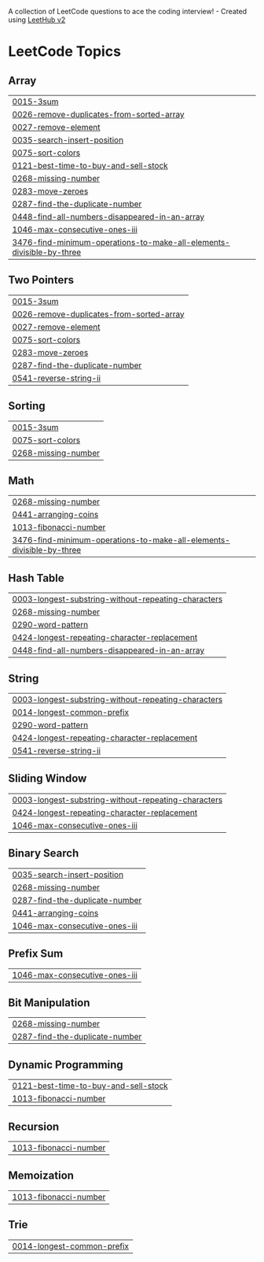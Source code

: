 A collection of LeetCode questions to ace the coding interview! - Created using [LeetHub v2](https://github.com/arunbhardwaj/LeetHub-2.0)
<!---LeetCode Topics Start-->
# LeetCode Topics
## Array
|  |
| ------- |
| [0015-3sum](https://github.com/SuhailMenakuth/Leetcode_qns/tree/master/0015-3sum) |
| [0026-remove-duplicates-from-sorted-array](https://github.com/SuhailMenakuth/Leetcode_qns/tree/master/0026-remove-duplicates-from-sorted-array) |
| [0027-remove-element](https://github.com/SuhailMenakuth/Leetcode_qns/tree/master/0027-remove-element) |
| [0035-search-insert-position](https://github.com/SuhailMenakuth/Leetcode_qns/tree/master/0035-search-insert-position) |
| [0075-sort-colors](https://github.com/SuhailMenakuth/Leetcode_qns/tree/master/0075-sort-colors) |
| [0121-best-time-to-buy-and-sell-stock](https://github.com/SuhailMenakuth/Leetcode_qns/tree/master/0121-best-time-to-buy-and-sell-stock) |
| [0268-missing-number](https://github.com/SuhailMenakuth/Leetcode_qns/tree/master/0268-missing-number) |
| [0283-move-zeroes](https://github.com/SuhailMenakuth/Leetcode_qns/tree/master/0283-move-zeroes) |
| [0287-find-the-duplicate-number](https://github.com/SuhailMenakuth/Leetcode_qns/tree/master/0287-find-the-duplicate-number) |
| [0448-find-all-numbers-disappeared-in-an-array](https://github.com/SuhailMenakuth/Leetcode_qns/tree/master/0448-find-all-numbers-disappeared-in-an-array) |
| [1046-max-consecutive-ones-iii](https://github.com/SuhailMenakuth/Leetcode_qns/tree/master/1046-max-consecutive-ones-iii) |
| [3476-find-minimum-operations-to-make-all-elements-divisible-by-three](https://github.com/SuhailMenakuth/Leetcode_qns/tree/master/3476-find-minimum-operations-to-make-all-elements-divisible-by-three) |
## Two Pointers
|  |
| ------- |
| [0015-3sum](https://github.com/SuhailMenakuth/Leetcode_qns/tree/master/0015-3sum) |
| [0026-remove-duplicates-from-sorted-array](https://github.com/SuhailMenakuth/Leetcode_qns/tree/master/0026-remove-duplicates-from-sorted-array) |
| [0027-remove-element](https://github.com/SuhailMenakuth/Leetcode_qns/tree/master/0027-remove-element) |
| [0075-sort-colors](https://github.com/SuhailMenakuth/Leetcode_qns/tree/master/0075-sort-colors) |
| [0283-move-zeroes](https://github.com/SuhailMenakuth/Leetcode_qns/tree/master/0283-move-zeroes) |
| [0287-find-the-duplicate-number](https://github.com/SuhailMenakuth/Leetcode_qns/tree/master/0287-find-the-duplicate-number) |
| [0541-reverse-string-ii](https://github.com/SuhailMenakuth/Leetcode_qns/tree/master/0541-reverse-string-ii) |
## Sorting
|  |
| ------- |
| [0015-3sum](https://github.com/SuhailMenakuth/Leetcode_qns/tree/master/0015-3sum) |
| [0075-sort-colors](https://github.com/SuhailMenakuth/Leetcode_qns/tree/master/0075-sort-colors) |
| [0268-missing-number](https://github.com/SuhailMenakuth/Leetcode_qns/tree/master/0268-missing-number) |
## Math
|  |
| ------- |
| [0268-missing-number](https://github.com/SuhailMenakuth/Leetcode_qns/tree/master/0268-missing-number) |
| [0441-arranging-coins](https://github.com/SuhailMenakuth/Leetcode_qns/tree/master/0441-arranging-coins) |
| [1013-fibonacci-number](https://github.com/SuhailMenakuth/Leetcode_qns/tree/master/1013-fibonacci-number) |
| [3476-find-minimum-operations-to-make-all-elements-divisible-by-three](https://github.com/SuhailMenakuth/Leetcode_qns/tree/master/3476-find-minimum-operations-to-make-all-elements-divisible-by-three) |
## Hash Table
|  |
| ------- |
| [0003-longest-substring-without-repeating-characters](https://github.com/SuhailMenakuth/Leetcode_qns/tree/master/0003-longest-substring-without-repeating-characters) |
| [0268-missing-number](https://github.com/SuhailMenakuth/Leetcode_qns/tree/master/0268-missing-number) |
| [0290-word-pattern](https://github.com/SuhailMenakuth/Leetcode_qns/tree/master/0290-word-pattern) |
| [0424-longest-repeating-character-replacement](https://github.com/SuhailMenakuth/Leetcode_qns/tree/master/0424-longest-repeating-character-replacement) |
| [0448-find-all-numbers-disappeared-in-an-array](https://github.com/SuhailMenakuth/Leetcode_qns/tree/master/0448-find-all-numbers-disappeared-in-an-array) |
## String
|  |
| ------- |
| [0003-longest-substring-without-repeating-characters](https://github.com/SuhailMenakuth/Leetcode_qns/tree/master/0003-longest-substring-without-repeating-characters) |
| [0014-longest-common-prefix](https://github.com/SuhailMenakuth/Leetcode_qns/tree/master/0014-longest-common-prefix) |
| [0290-word-pattern](https://github.com/SuhailMenakuth/Leetcode_qns/tree/master/0290-word-pattern) |
| [0424-longest-repeating-character-replacement](https://github.com/SuhailMenakuth/Leetcode_qns/tree/master/0424-longest-repeating-character-replacement) |
| [0541-reverse-string-ii](https://github.com/SuhailMenakuth/Leetcode_qns/tree/master/0541-reverse-string-ii) |
## Sliding Window
|  |
| ------- |
| [0003-longest-substring-without-repeating-characters](https://github.com/SuhailMenakuth/Leetcode_qns/tree/master/0003-longest-substring-without-repeating-characters) |
| [0424-longest-repeating-character-replacement](https://github.com/SuhailMenakuth/Leetcode_qns/tree/master/0424-longest-repeating-character-replacement) |
| [1046-max-consecutive-ones-iii](https://github.com/SuhailMenakuth/Leetcode_qns/tree/master/1046-max-consecutive-ones-iii) |
## Binary Search
|  |
| ------- |
| [0035-search-insert-position](https://github.com/SuhailMenakuth/Leetcode_qns/tree/master/0035-search-insert-position) |
| [0268-missing-number](https://github.com/SuhailMenakuth/Leetcode_qns/tree/master/0268-missing-number) |
| [0287-find-the-duplicate-number](https://github.com/SuhailMenakuth/Leetcode_qns/tree/master/0287-find-the-duplicate-number) |
| [0441-arranging-coins](https://github.com/SuhailMenakuth/Leetcode_qns/tree/master/0441-arranging-coins) |
| [1046-max-consecutive-ones-iii](https://github.com/SuhailMenakuth/Leetcode_qns/tree/master/1046-max-consecutive-ones-iii) |
## Prefix Sum
|  |
| ------- |
| [1046-max-consecutive-ones-iii](https://github.com/SuhailMenakuth/Leetcode_qns/tree/master/1046-max-consecutive-ones-iii) |
## Bit Manipulation
|  |
| ------- |
| [0268-missing-number](https://github.com/SuhailMenakuth/Leetcode_qns/tree/master/0268-missing-number) |
| [0287-find-the-duplicate-number](https://github.com/SuhailMenakuth/Leetcode_qns/tree/master/0287-find-the-duplicate-number) |
## Dynamic Programming
|  |
| ------- |
| [0121-best-time-to-buy-and-sell-stock](https://github.com/SuhailMenakuth/Leetcode_qns/tree/master/0121-best-time-to-buy-and-sell-stock) |
| [1013-fibonacci-number](https://github.com/SuhailMenakuth/Leetcode_qns/tree/master/1013-fibonacci-number) |
## Recursion
|  |
| ------- |
| [1013-fibonacci-number](https://github.com/SuhailMenakuth/Leetcode_qns/tree/master/1013-fibonacci-number) |
## Memoization
|  |
| ------- |
| [1013-fibonacci-number](https://github.com/SuhailMenakuth/Leetcode_qns/tree/master/1013-fibonacci-number) |
## Trie
|  |
| ------- |
| [0014-longest-common-prefix](https://github.com/SuhailMenakuth/Leetcode_qns/tree/master/0014-longest-common-prefix) |
<!---LeetCode Topics End-->